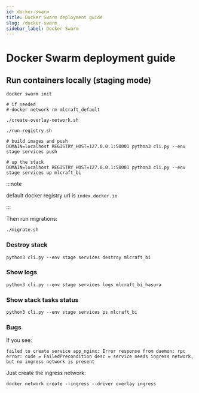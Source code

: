 ```yaml
---
id: docker-swarm
title: Docker Swarm deployment guide
slug: /docker-swarm
sidebar_label: Docker Swarm
---
```


# Docker Swarm deployment guide

## Run containers locally (staging mode)

```
docker swarm init

# if needed
# docker network rm mlcraft_default

./create-overlay-network.sh

./run-registry.sh

# build images and push
DOMAIN=localhost REGISTRY_HOST=127.0.0.1:50001 python3 cli.py --env stage services push

# up the stack
DOMAIN=localhost REGISTRY_HOST=127.0.0.1:50001 python3 cli.py --env stage services up mlcraft_bi
```

:::note

default docker registry url is `index.docker.io`

:::

Then run migrations:

```
./migrate.sh
```

### Destroy stack

```
python3 cli.py --env stage services destroy mlcraft_bi
```

### Show logs

```
python3 cli.py --env stage services logs mlcraft_bi_hasura
```

### Show stack tasks status

```
python3 cli.py --env stage services ps mlcraft_bi
```

### Bugs

If you see:

```
failed to create service app_nginx: Error response from daemon: rpc error: code = FailedPrecondition desc = service needs ingress network, but no ingress network is present

```

Just create the ingress network:

```
docker network create --ingress --driver overlay ingress
```